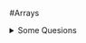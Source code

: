 #Arrays
<details>
  <summary>Some Quesions</summary>
  <details>
    <summary>Question 1</summary>
    ## Answer 1
  </details>
  <details>
    <summary>Question 2</summary>
    ## Answer 2
  </details>
  
 </details>
